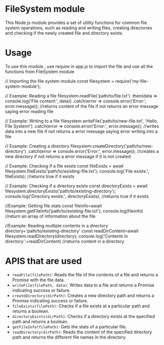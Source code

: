 # FileSystem module
This Node.js module provides a set of utility functions for common file system operations, such as reading and writing files, creating directories and checking if the newly created file and directory exists. 

# Usage
To use this module , use require in app.js to import the file and use all the functions from FileSystem module

// Importing the file system module
const filesystem = require('my-file-system-module');

// Example: Reading a file
filesystem.readFile('path/to/file.txt')
  .then(data => console.log('File content:', data))
  .catch(error => console.error('Error:', error.message)); //returns content of the file if not returns an error message saying error reading file

// Example: Writing to a file
filesystem.writeFile('path/to/new-file.txt', 'Hello, File System!')
  .catch(error => console.error('Error:', error.message)); //writes data into a new file if not returns a error message saying error writing into a file

// Example: Creating a directory
filesystem.createDirectory('path/to/new-directory')
  .catch(error => console.error('Error:', error.message)); //creates a new directory if not returns a error message if it is not created

// Example: Checking if a file exists
const fileExists = await filesystem.fileExists('path/to/existing-file.txt');
console.log('File exists:', fileExists); //returns true if it exists

// Example: Checking if a directory exists
const directoryExists = await filesystem.directoryExists('path/to/existing-directory');
console.log('Directory exists:', directoryExists); //returns true if it exists

//Example: Getting file stats
const fileinfo=await filesystem.getFileInfo('path/to/existing-file.txt');
console.log(fileinfo) //return an array of information about the file

//Example: Reading multiple contents in a directory
directory='path/to/existing-directory'
const readDirContent=await filesystem.readDirectory(directory);
console.log('Contents in directory:'+readDirContent) //returns content in a directory

# APIS that are used

* `readFile(filePath)`: Reads the file of the contents of a file and returns a Promise with the file data.
* `writeFile(filePath, data)`: Writes data to a file and returns a Promise indicating success or failure.
* `createDirectory(dirPath)`: Creates a new directory path and returns a Promise indicating success or failure.
* `fileExists(filePath)`: Checks if a file exists at a particular path and returns a boolean.
* `directoryExists(dirPath)`: Checks if a directory exists at the specified path and returns a boolean.
* `getFileInfo(filePath)`: Gets the stats of a particular file.
* `readDirectory(dirPath)`: Reads the content of the specified directory path and returns the different file names in the directory.



